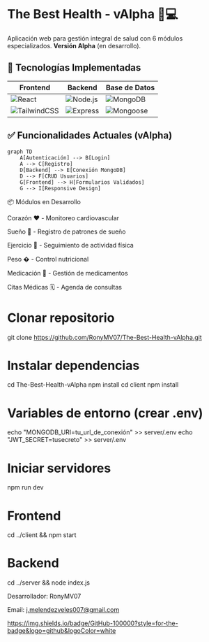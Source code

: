 # The Best Health - vAlpha 🏥💻

Aplicación web para gestión integral de salud con 6 módulos especializados. **Versión Alpha** (en desarrollo).

## 🚀 Tecnologías Implementadas
| Frontend               | Backend              | Base de Datos       |
|------------------------|----------------------|---------------------|
| ![React](https://img.shields.io/badge/React-20232A?style=for-the-badge&logo=react&logoColor=61DAFB) | ![Node.js](https://img.shields.io/badge/Node.js-339933?style=for-the-badge&logo=nodedotjs&logoColor=white) | ![MongoDB](https://img.shields.io/badge/MongoDB-47A248?style=for-the-badge&logo=mongodb&logoColor=white) |
| ![TailwindCSS](https://img.shields.io/badge/Tailwind_CSS-38B2AC?style=for-the-badge&logo=tailwind-css&logoColor=white) | ![Express](https://img.shields.io/badge/Express-000000?style=for-the-badge&logo=express&logoColor=white) | ![Mongoose](https://img.shields.io/badge/Mongoose-880000?style=for-the-badge&logo=mongodb&logoColor=white) |

## ✅ Funcionalidades Actuales (vAlpha)
```mermaid
graph TD
    A[Autenticación] --> B[Login]
    A --> C[Registro]
    D[Backend] --> E[Conexión MongoDB]
    D --> F[CRUD Usuarios]
    G[Frontend] --> H[Formularios Validados]
    G --> I[Responsive Design]
```
📦 Módulos en Desarrollo

Corazón ❤️ - Monitoreo cardiovascular

Sueño 🌙 - Registro de patrones de sueño

Ejercicio 🏃 - Seguimiento de actividad física

Peso � - Control nutricional

Medicación 💊 - Gestión de medicamentos

Citas Médicas 🗓️ - Agenda de consultas

# Clonar repositorio
git clone https://github.com/RonyMV07/The-Best-Health-vAlpha.git

# Instalar dependencias
cd The-Best-Health-vAlpha
npm install
cd client
npm install

# Variables de entorno (crear .env)
echo "MONGODB_URI=tu_url_de_conexión" >> server/.env
echo "JWT_SECRET=tusecreto" >> server/.env

# Iniciar servidores
npm run dev  
# Frontend
cd ../client && npm start  

# Backend
cd ../server && node index.js

Desarrollador: RonyMV07

Email: j.melendezveles007@gmail.com

https://img.shields.io/badge/GitHub-100000?style=for-the-badge&logo=github&logoColor=white

